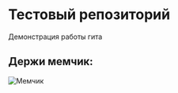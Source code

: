 # Тестовый репозиторий
Демонстрация работы гита

## Держи мемчик:

![Мемчик](https://cs12.pikabu.ru/post_img/2022/06/24/6/1656060191134422101.jpg)
